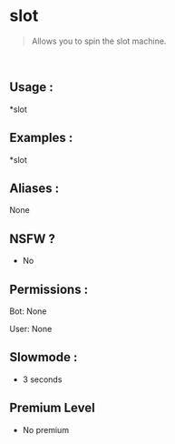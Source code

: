 # slot

> Allows you to spin the slot machine.

<br>

## Usage :

*slot

## Examples :

*slot

## Aliases :

None

## NSFW ?

- No

## Permissions :

Bot: None
<br>

User: None

## Slowmode :

- 3 seconds

## Premium Level

- No premium